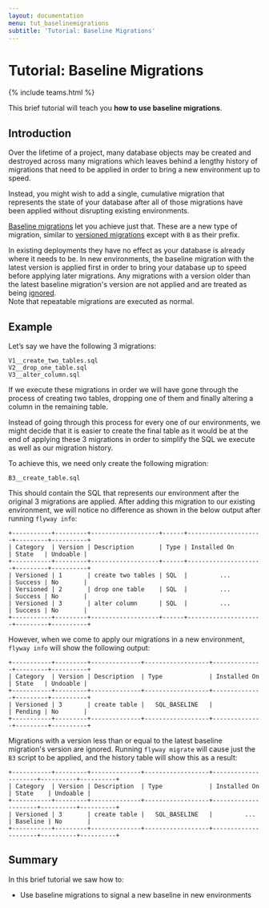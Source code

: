 ```yaml
---
layout: documentation
menu: tut_baselinemigrations
subtitle: 'Tutorial: Baseline Migrations'
---
```

# Tutorial: Baseline Migrations
{% include teams.html %}

This brief tutorial will teach you **how to use baseline migrations**.

## Introduction

Over the lifetime of a project, many database objects may be created and destroyed across many migrations which leaves behind a lengthy history of migrations that need to be applied in order to bring a new environment up to speed.

Instead, you might wish to add a single, cumulative migration that represents the state of your database after all of those migrations have been applied without disrupting existing environments.

[Baseline migrations](/documentation/concepts/statescripts) let you achieve just that. These are a new type of migration, similar to [versioned migrations](/documentation/concepts/migrations#versioned-migrations) except with `B` as their prefix.

In existing deployments they have no effect as your database is already where it needs to be. In new environments, the baseline migration with the latest version is applied first in order to bring your database up to speed before applying later migrations. Any migrations with a version older than the latest baseline migration's version are not applied and are treated as being [ignored](/documentation/concepts/migrations#migration-states). <br/>
Note that repeatable migrations are executed as normal.

## Example

Let’s say we have the following 3 migrations:

```
V1__create_two_tables.sql
V2__drop_one_table.sql
V3__alter_column.sql
```

If we execute these migrations in order we will have gone through the process of creating two tables, dropping one of them and finally altering a column in the remaining table.

Instead of going through this process for every one of our environments, we might decide that it is easier to create the final table as it would be at the end of applying these 3 migrations in order to simplify the SQL we execute as well as our migration history.

To achieve this, we need only create the following migration:

```
B3__create_table.sql
```

This should contain the SQL that represents our environment after the original 3 migrations are applied. After adding this migration to our existing environment, we will notice no difference as shown in the below output after running `flyway info`:

```
+-----------+---------+-------------------+------+---------------------+---------+----------+
| Category  | Version | Description       | Type | Installed On        | State   | Undoable |
+-----------+---------+-------------------+------+---------------------+---------+----------+
| Versioned | 1       | create two tables | SQL  |         ...         | Success | No       |
| Versioned | 2       | drop one table    | SQL  |         ...         | Success | No       |
| Versioned | 3       | alter column      | SQL  |         ...         | Success | No       |
+-----------+---------+-------------------+------+---------------------+---------+----------+
```

However, when we come to apply our migrations in a new environment, `flyway info` will show the following output:

```
+-----------+---------+--------------+------------------+--------------+---------+----------+
| Category  | Version | Description  | Type             | Installed On | State   | Undoable |
+-----------+---------+--------------+------------------+--------------+---------+----------+
| Versioned | 3       | create table |   SQL_BASELINE   |              | Pending | No       |
+-----------+---------+--------------+------------------+--------------+---------+----------+
```

Migrations with a version less than or equal to the latest baseline migration's version are ignored. Running `flyway migrate` will cause just the `B3` script to be applied, and the history table will show this as a result:

```
+-----------+---------+--------------+------------------+---------------------+----------+----------+
| Category  | Version | Description  | Type             | Installed On        | State    | Undoable |
+-----------+---------+--------------+------------------+---------------------+----------+----------+
| Versioned | 3       | create table |   SQL_BASELINE   |         ...         | Baseline | No       |
+-----------+---------+--------------+------------------+---------------------+----------+----------+
```

## Summary

In this brief tutorial we saw how to:

- Use baseline migrations to signal a new baseline in new environments
